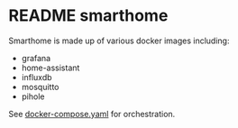 # README smarthome

Smarthome is made up of various docker images including:
* grafana
* home-assistant
* influxdb
* mosquitto
* pihole

See [docker-compose.yaml](docker-compose.yaml) for orchestration.

